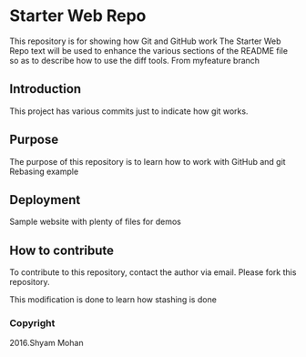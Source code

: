 # Starter Web Repo

This repository is for showing how Git and GitHub work
The Starter Web Repo text will be used to enhance the various sections of the 
README file so as to describe how to use the diff tools.
From myfeature branch

## Introduction

This project has various commits just to indicate how git works.

## Purpose

The purpose of this repository is to learn how to work with GitHub and git
Rebasing example

## Deployment

Sample website with plenty of files for demos

## How to contribute

To contribute to this repository, contact the author via email.
Please fork this repository.

This modification is done to learn how stashing is done
### Copyright

2016.Shyam Mohan